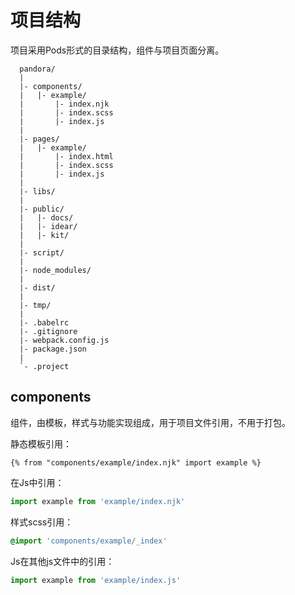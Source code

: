 # 项目结构

项目采用Pods形式的目录结构，组件与项目页面分离。

```
  pandora/
  |
  |- components/
  |   |- example/
  |       |- index.njk
  |       |- index.scss
  |       |- index.js
  |
  |- pages/
  |   |- example/
  |       |- index.html
  |       |- index.scss
  |       |- index.js
  |
  |- libs/
  |
  |- public/
  |   |- docs/
  |   |- idear/
  |   |- kit/
  |
  |- script/
  |
  |- node_modules/
  |
  |- dist/
  |
  |- tmp/
  |
  |- .babelrc
  |- .gitignore
  |- webpack.config.js
  |- package.json
  |
  `- .project
```

## components

组件，由模板，样式与功能实现组成，用于项目文件引用，不用于打包。

静态模板引用：

```nunjucks
{% from "components/example/index.njk" import example %}
```

在Js中引用：

```js
import example from 'example/index.njk'
```

样式scss引用：

```scss
@import 'components/example/_index'
```

Js在其他js文件中的引用：

```js
import example from 'example/index.js'
```
